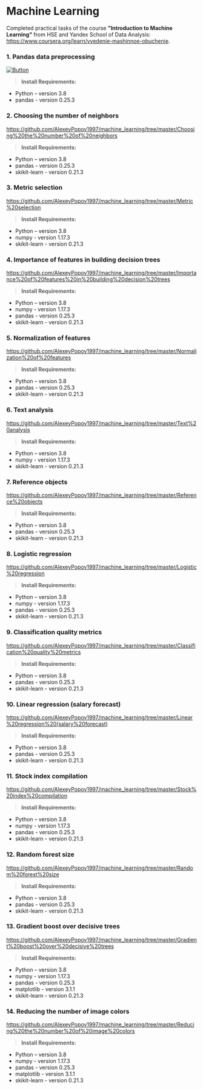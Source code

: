 # Machine Learning

Completed practical tasks of the course **"Introduction to Machine Learning"** from HSE and Yandex School of Data Analysis: https://www.coursera.org/learn/vvedenie-mashinnoe-obuchenie.

### 1. Pandas data preprocessing 
[![Button](https://github.com/AlexeyPopov1997/machine_learning/blob/master/open_project_image.png)](https://github.com/AlexeyPopov1997/machine_learning/tree/master/Pandas%20data%20preprocessing)
>**Install Requirements:** 
* Python – version 3.8
* pandas - version 0.25.3

### 2. Choosing the number of neighbors
https://github.com/AlexeyPopov1997/machine_learning/tree/master/Choosing%20the%20number%20of%20neighbors
>**Install Requirements:** 
* Python – version 3.8
* pandas - version 0.25.3
* skikit-learn - version 0.21.3

### 3. Metric selection
https://github.com/AlexeyPopov1997/machine_learning/tree/master/Metric%20selection
>**Install Requirements:** 
* Python – version 3.8
* numpy - version 1.17.3
* skikit-learn - version 0.21.3

### 4. Importance of features in building decision trees
https://github.com/AlexeyPopov1997/machine_learning/tree/master/Importance%20of%20features%20in%20building%20decision%20trees
>**Install Requirements:** 
* Python – version 3.8
* numpy - version 1.17.3
* pandas - version 0.25.3
* skikit-learn - version 0.21.3

### 5. Normalization of features
https://github.com/AlexeyPopov1997/machine_learning/tree/master/Normalization%20of%20features
>**Install Requirements:** 
* Python – version 3.8
* pandas - version 0.25.3
* skikit-learn - version 0.21.3

### 6. Text analysis
https://github.com/AlexeyPopov1997/machine_learning/tree/master/Text%20analysis
>**Install Requirements:** 
* Python – version 3.8
* numpy - version 1.17.3
* skikit-learn - version 0.21.3

### 7. Reference objects
https://github.com/AlexeyPopov1997/machine_learning/tree/master/Reference%20objects
>**Install Requirements:** 
* Python – version 3.8
* pandas - version 0.25.3
* skikit-learn - version 0.21.3

### 8. Logistic regression
https://github.com/AlexeyPopov1997/machine_learning/tree/master/Logistic%20regression
>**Install Requirements:** 
* Python – version 3.8
* numpy - version 1.17.3
* pandas - version 0.25.3
* skikit-learn - version 0.21.3

### 9. Classification quality metrics
https://github.com/AlexeyPopov1997/machine_learning/tree/master/Classification%20quality%20metrics
>**Install Requirements:** 
* Python – version 3.8
* pandas - version 0.25.3
* skikit-learn - version 0.21.3

### 10. Linear regression (salary forecast)
https://github.com/AlexeyPopov1997/machine_learning/tree/master/Linear%20regression%20(salary%20forecast)
>**Install Requirements:** 
* Python – version 3.8
* pandas - version 0.25.3
* skikit-learn - version 0.21.3

### 11. Stock index compilation
https://github.com/AlexeyPopov1997/machine_learning/tree/master/Stock%20index%20compilation
>**Install Requirements:** 
* Python – version 3.8
* numpy - version 1.17.3
* pandas - version 0.25.3
* skikit-learn - version 0.21.3

### 12. Random forest size
https://github.com/AlexeyPopov1997/machine_learning/tree/master/Random%20forest%20size
>**Install Requirements:** 
* Python – version 3.8
* pandas - version 0.25.3
* skikit-learn - version 0.21.3

### 13. Gradient boost over decisive trees
https://github.com/AlexeyPopov1997/machine_learning/tree/master/Gradient%20boost%20over%20decisive%20trees
>**Install Requirements:** 
* Python – version 3.8
* numpy - version 1.17.3
* pandas - version 0.25.3
* matplotlib - version 3.1.1
* skikit-learn - version 0.21.3

### 14. Reducing the number of image colors
https://github.com/AlexeyPopov1997/machine_learning/tree/master/Reducing%20the%20number%20of%20image%20colors
>**Install Requirements:** 
* Python – version 3.8
* numpy - version 1.17.3
* pandas - version 0.25.3
* matplotlib - version 3.1.1
* skikit-learn - version 0.21.3
